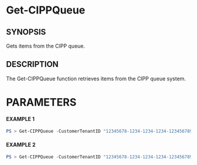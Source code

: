 # Get-CIPPQueue
## SYNOPSIS
Gets items from the CIPP queue.
## DESCRIPTION
The Get-CIPPQueue function retrieves items from the CIPP queue system.
# PARAMETERS

#### EXAMPLE 1
```powershell
PS > Get-CIPPQueue -CustomerTenantID "12345678-1234-1234-1234-1234567890AB"
```
 #### EXAMPLE 2
```powershell
PS > Get-CIPPQueue -CustomerTenantID "12345678-1234-1234-1234-1234567890AB" -QueueType "Applications"
```

